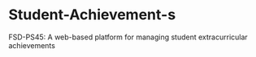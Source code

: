 # Student-Achievement-s
FSD-PS45: A web-based platform for managing student extracurricular achievements
